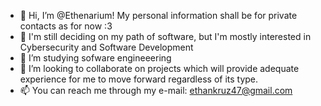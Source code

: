 - 👋 Hi, I’m @Ethenarium! My personal information shall be for private contacts as for now :3
- 👀 I'm still deciding on my path of software, but I'm mostly interested in Cybersecurity and Software Development
- 🌱 I’m studying sofware engineeering
- 💞️ I’m looking to collaborate on projects which will provide adequate experience for me to move forward regardless of its type. 
- 📫 You can reach me through my e-mail: ethankruz47@gmail.com
